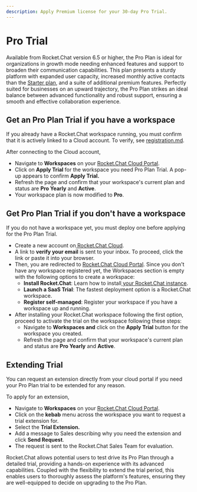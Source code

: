```yaml
---
description: Apply Premium license for your 30-day Pro Trial.
---
```


# Pro Trial

Available from Rocket.Chat version 6.5 or higher, the Pro Plan is ideal for organizations in growth mode needing enhanced features and support to broaden their communication capabilities. This plan presents a sturdy platform with expanded user capacity, increased monthly active contacts than the [Starter plan](../../readme/our-plans.md#starter-plan), and a suite of additional premium features. Perfectly suited for businesses on an upward trajectory, the Pro Plan strikes an ideal balance between advanced functionality and robust support, ensuring a smooth and effective collaboration experience.

## Get an Pro Plan Trial if you have a workspace

If you already have a Rocket.Chat workspace running, you must confirm that it is actively linked to a Cloud account. To verify, see [registration.md](../../use-rocket.chat/workspace-administration/registration.md "mention").&#x20;

After connecting to the Cloud account,&#x20;

* Navigate to **Workspaces** on your [Rocket.Chat Cloud Portal](https://cloud.rocket.chat/home).
* Click on **Apply Trial** for the workspace you need Pro Plan Trial. A pop-up appears to confirm **Apply Trial.**
* Refresh the page and confirm that your workspace's current plan and status are **Pro Yearly** and **Active**.
* Your workspace plan is now modified to **Pro**.

## Get Pro Plan Trial if you don't have a workspace

&#x20;If you do not have a workspace yet, you must deploy one before applying for the Pro Plan Trial.

* Create a new account on[ Rocket.Chat Cloud](https://cloud.rocket.chat/trial/ee).
* A link to **verify your email** is sent to your inbox. To proceed, click the link or paste it into your browser.
* Then, you are redirected to [Rocket.Chat Cloud Portal](https://cloud.rocket.chat/). Since you don't have any workspace registered yet, the Workspaces section is empty with the following options to create a workspace:
  * **Install Rocket.Chat**:  Learn how to install[ your Rocket.Chat instance](../../deploy/deploy-rocket.chat/).
  * **Launch a SaaS Trial**: The fastest deployment option is a Rocket.Chat workspace.
  * **Register self-managed**:  Register your workspace if you have a workspace up and running.
* After installing your Rocket.Chat workspace following the first option, proceed to activate the trial on the workspace following these steps:
  * Navigate to **Workspaces and** click on the **Apply Trial** button for the workspace you created.
  * Refresh the page and confirm that your workspace's current plan and status are **Pro Yearly** and **Active**.

## Extending Trial

You can request an extension directly from your cloud portal if you need your Pro Plan trial to be extended for any reason.

To apply for an extension,

* Navigate to **Workspaces** on your [Rocket.Chat Cloud Portal](https://cloud.rocket.chat/home).
* Click on the **kebab** menu across the workspace you want to request a trial extension for.
* Select the **Trial Extension.**
* Add a message to Sales describing why you need the extension and click **Send Request**.&#x20;
* The request is sent to the Rocket.Chat Sales Team for evaluation.

Rocket.Chat allows potential users to test drive its Pro Plan through a detailed trial, providing a hands-on experience with its advanced capabilities. Coupled with the flexibility to extend the trial period, this enables users to thoroughly assess the platform's features, ensuring they are well-equipped to decide on upgrading to the Pro Plan.
